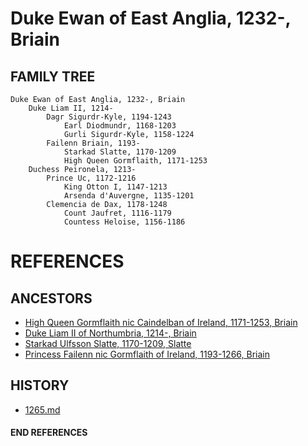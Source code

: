 # Duke Ewan of East Anglia, 1232-, Briain

## FAMILY TREE

```
Duke Ewan of East Anglia, 1232-, Briain
	Duke Liam II, 1214-
		Dagr Sigurdr-Kyle, 1194-1243
			Earl Diodmundr, 1168-1203
			Gurli Sigurdr-Kyle, 1158-1224
		Failenn Briain, 1193-
			Starkad Slatte, 1170-1209
			High Queen Gormflaith, 1171-1253
	Duchess Peironela, 1213-
		Prince Uc, 1172-1216
			King Otton I, 1147-1213
			Arsenda d'Auvergne, 1135-1201
		Clemencia de Dax, 1178-1248
			Count Jaufret, 1116-1179
			Countess Heloise, 1156-1186
```


# REFERENCES

## ANCESTORS
* [High Queen Gormflaith nic Caindelban of Ireland, 1171-1253, Briain](gormflaith_nic_caindelban_1171.md)
* [Duke Liam II of Northumbria, 1214-, Briain](liam_ii_1214.md)
* [Starkad Ulfsson Slatte, 1170-1209, Slatte](starkad_ulfsson_1170.md)
* [Princess Failenn nic Gormflaith of Ireland, 1193-1266, Briain](failenn_nic_gormflaith_1193.md)

## HISTORY
* [1265.md](../h/1265.md)
#### END REFERENCES